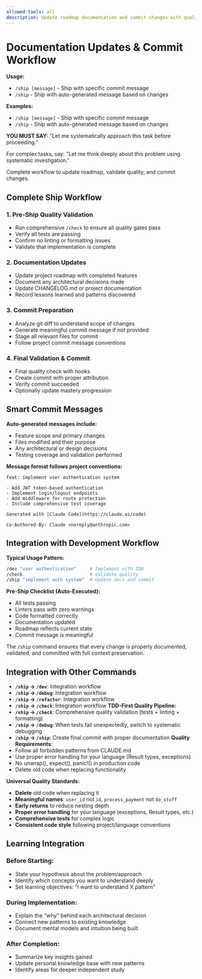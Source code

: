 ```yaml
---
allowed-tools: all
description: Update roadmap documentation and commit changes with quality validation
---
```

# Documentation Updates & Commit Workflow

**Usage:**
- `/ship [message]` - Ship with specific commit message
- `/ship` - Ship with auto-generated message based on changes

**Examples:**
- `/ship [message]` - Ship with specific commit message
- `/ship` - Ship with auto-generated message based on changes

**YOU MUST SAY:** "Let me systematically approach this task before proceeding."

For complex tasks, say: "Let me think deeply about this problem using systematic investigation."


Complete workflow to update roadmap, validate quality, and commit changes.

## Complete Ship Workflow

### **1. Pre-Ship Quality Validation**
- Run comprehensive `/check` to ensure all quality gates pass
- Verify all tests are passing
- Confirm no linting or formatting issues
- Validate that implementation is complete

### **2. Documentation Updates**
- Update project roadmap with completed features
- Document any architectural decisions made
- Update CHANGELOG.md or project documentation
- Record lessons learned and patterns discovered

### **3. Commit Preparation**
- Analyze git diff to understand scope of changes
- Generate meaningful commit message if not provided
- Stage all relevant files for commit
- Follow project commit message conventions

### **4. Final Validation & Commit**
- Final quality check with hooks
- Create commit with proper attribution
- Verify commit succeeded
- Optionally update mastery progression

## Smart Commit Messages

**Auto-generated messages include:**
- Feature scope and primary changes
- Files modified and their purpose
- Any architectural or design decisions
- Testing coverage and validation performed

**Message format follows project conventions:**
```
feat: implement user authentication system

- Add JWT token-based authentication
- Implement login/logout endpoints  
- Add middleware for route protection
- Include comprehensive test coverage

Generated with [Claude Code](https://claude.ai/code)

Co-Authored-By: Claude <noreply@anthropic.com>
```

## Integration with Development Workflow

**Typical Usage Pattern:**
```bash
/dev "user authentication"     # Implement with TDD
/check                         # Validate quality
/ship "implement auth system"  # Update docs and commit
```

**Pre-Ship Checklist (Auto-Executed):**
- All tests passing
- Linters pass with zero warnings
- Code formatted correctly
- Documentation updated
- Roadmap reflects current state
- Commit message is meaningful

The `/ship` command ensures that every change is properly documented, validated, and committed with full context preservation.
## Integration with Other Commands

- **`/ship` → `/dev`**: Integration workflow
- **`/ship` → `/debug`**: Integration workflow
- **`/ship` → `/refactor`**: Integration workflow
- **`/ship` → `/check`**: Integration workflow
**TDD-First Quality Pipeline:**
- **`/ship` → `/check`**: Comprehensive quality validation (tests + linting + formatting)
- **`/ship` → `/debug`**: When tests fail unexpectedly, switch to systematic debugging  
- **`/ship` → `/ship`**: Create final commit with proper documentation
**Quality Requirements**:
- Follow all forbidden patterns from CLAUDE.md
- Use proper error handling for your language (Result types, exceptions)
- No unwrap(), expect(), panic!() in production code
- Delete old code when replacing functionality

**Universal Quality Standards:**
- **Delete** old code when replacing it
- **Meaningful names**: `user_id` not `id`, `process_payment` not `do_stuff`
- **Early returns** to reduce nesting depth
- **Proper error handling** for your language (exceptions, Result types, etc.)
- **Comprehensive tests** for complex logic
- **Consistent code style** following project/language conventions
## Learning Integration

### **Before Starting**:
- State your hypothesis about the problem/approach
- Identify which concepts you want to understand deeply
- Set learning objectives: "I want to understand X pattern"

### **During Implementation**:
- Explain the "why" behind each architectural decision
- Connect new patterns to existing knowledge
- Document mental models and intuition being built

### **After Completion**:
- Summarize key insights gained
- Update personal knowledge base with new patterns
- Identify areas for deeper independent study